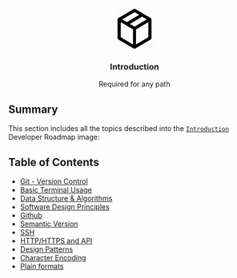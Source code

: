<p align="center">
  <img src="basic-logo.png" alt="Logo" width="80" height="80">
  <br />

  <h3 align="center">Introduction</h3>

  <p align="center">
  Required for any path
  </p>
</p>

## Summary

This section includes all the topics described into the [`Introduction`](../../images/intro.png) Developer Roadmap image:

## Table of Contents

- [Git - Version Control](git.md)
- [Basic Terminal Usage](terminal.md)
- [Data Structure & Algorithms](git.md)
- [Software Design Principles](software_design_principles.md)
- [Github](git.md)
- [Semantic Version](git.md)
- [SSH](git.md)
- [HTTP/HTTPS and API](git.md)
- [Design Patterns](git.md)
- [Character Encoding](git.md)
- [Plain formats](git.md)
